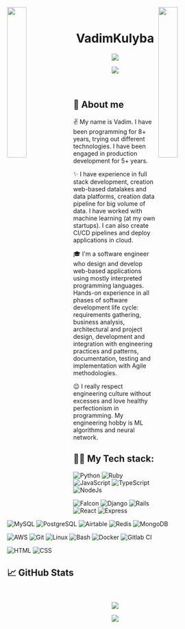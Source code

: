 <img align="left" src="https://user-images.githubusercontent.com/65187002/144930161-2f783401-8d27-4fdf-a2f7-cc0ba32f1f1f.gif" width="30%" style="display:inline;">
<img align="right" src="https://user-images.githubusercontent.com/65187002/144930161-2f783401-8d27-4fdf-a2f7-cc0ba32f1f1f.gif" width="30%" style="display:inline;">

<br>

<p align="center">
    <h1 align="center">VadimKulyba</h1>
    <p align="center">
        <img id="preview" src="https://visitor-badge.glitch.me/badge?page_id=VadimKulyba">
    </p>
</p>

<p align="center">
    <img src="https://readme-typing-svg.herokuapp.com/?lines=Welcome+to+my+profile!;Have+a+look+around!&font=Fira%20Code&color=%23D62F79&center=true&width=280&height=50">
</p>

<br>

## 🔭 About me

<p>
    ✌️ My name is Vadim. I have been programming for 8+ years, trying out different technologies. I have been engaged in production development for 5+ years.
</p>

<p>
    ✨ I have experience in full stack development, creation web-based datalakes and data platforms, creation data pipeline for big volume of data. I have worked with machine learning (at my own startups). I can also create CI/CD pipelines and deploy applications in cloud.
</p>

<p>
    🎓 I'm a software engineer who design and develop web-based applications using mostly interpreted programming languages. Hands-on experience in all phases of software development life cycle: requirements gathering, business analysis, architectural and project design, development and integration with engineering practices and patterns, documentation, testing and implementation with Agile methodologies.
</p>

<p>
    😉 I really respect engineering culture without excesses and love healthy perfectionism in programming. My engineering hobby is ML algorithms and neural network.
</p>

## 👩‍💻 My Tech stack:

![Python](https://img.shields.io/badge/-Python-333?style=for-the-badge&logo=python)
![Ruby](https://img.shields.io/badge/-Ruby-333?style=for-the-badge&logo=ruby)
![JavaScript](https://img.shields.io/badge/-JavaScript-333?style=for-the-badge&logo=javascript)
![TypeScript](https://img.shields.io/badge/-TypeScript-333?style=for-the-badge&logo=typescript)
![NodeJs](https://img.shields.io/badge/-NodeJs-333?style=for-the-badge&logo=node.js)

![Falcon](https://img.shields.io/badge/-Falcon-333?style=for-the-badge&logo=Falcon)
![Django](https://img.shields.io/badge/-Django-333?style=for-the-badge&logo=Django)
![Rails](https://img.shields.io/badge/-Rails-333?style=for-the-badge&logo=RubyOnRails)
![React](https://img.shields.io/badge/-React-333?style=for-the-badge&logo=React)
![Express](https://img.shields.io/badge/-Express-333?style=for-the-badge&logo=Express)

![MySQL](https://img.shields.io/badge/-MySQL-333?style=for-the-badge&logo=mysql)
![PostgreSQL](https://img.shields.io/badge/-PostgreSQL-333?style=for-the-badge&logo=postgresql)
![Airtable](https://img.shields.io/badge/-Airtable-333?style=for-the-badge&logo=Airtable)
![Redis](https://img.shields.io/badge/-Redis-333?style=for-the-badge&logo=Redis)
![MongoDB](https://img.shields.io/badge/-MongoDB-333?style=for-the-badge&logo=MongoDB)

![AWS](https://img.shields.io/badge/-AWS-333?style=for-the-badge&logo=AWS)
![Git](https://img.shields.io/badge/-Git-333?style=for-the-badge&logo=Git)
![Linux](https://img.shields.io/badge/-Linux-333?style=for-the-badge&logo=Linux)
![Bash](https://img.shields.io/badge/-Bash-333?style=for-the-badge)
![Docker](https://img.shields.io/badge/-Docker-333?style=for-the-badge&logo=Docker)
![Gitlab CI](https://img.shields.io/badge/-GitlabCI-333?style=for-the-badge&logo=Gitlab)

![HTML](https://img.shields.io/badge/-HTML-333?style=for-the-badge&logo=html5)
![CSS](https://img.shields.io/badge/-CSS-333?style=for-the-badge&logo=css3&logoColor=blue)

## 📈 GitHub Stats

<br>

<p align="center">
    <a href="https://github.com/VadimKulyba">
        <img src="https://github-readme-stats.vercel.app/api/top-langs/?username=VadimKulyba&theme=dark&hide=html,css,cmake&layout=compact&langs_count=5&bg_color=101010&hide_title=true">
    </a>
</p>


<p align="center">
    <a href="https://github.com/VadimKulyba">
        <img src="https://github-readme-stats.vercel.app/api?username=VadimKulyba&show_icons=true&hide=issues,contribs&count_private=true&theme=dark">
    </a>
</p>
